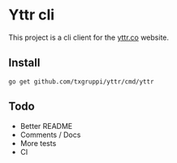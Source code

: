 # Yttr cli

This project is a cli client for the [yttr.co](https://yttr.co) website.

## Install

`go get github.com/txgruppi/yttr/cmd/yttr`

## Todo

- Better README
- Comments / Docs
- More tests
- CI
